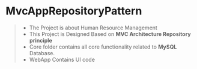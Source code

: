 # MvcAppRepositoryPattern
> - The Project is about Human Resource Management
> - This Project is Designed Based on **MVC Architecture Repository principle**<br>
> - Core folder contains all core functionality related to **MySQL** Database.<br>
> - WebApp Contains UI code
